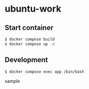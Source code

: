 # ubuntu-work

## Start container

```bash
$ docker compose build
$ docker compose up -d
```

## Development

```bash
$ docker compose exec app /bin/bash
```

sample


